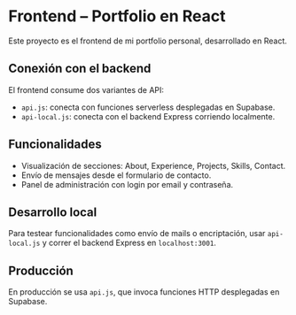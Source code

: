 # Frontend – Portfolio en React

Este proyecto es el frontend de mi portfolio personal, desarrollado en React.

## Conexión con el backend

El frontend consume dos variantes de API:

- `api.js`: conecta con funciones serverless desplegadas en Supabase.
- `api-local.js`: conecta con el backend Express corriendo localmente.

## Funcionalidades

- Visualización de secciones: About, Experience, Projects, Skills, Contact.
- Envío de mensajes desde el formulario de contacto.
- Panel de administración con login por email y contraseña.

## Desarrollo local

Para testear funcionalidades como envío de mails o encriptación, usar `api-local.js` y correr el backend Express en `localhost:3001`.

## Producción

En producción se usa `api.js`, que invoca funciones HTTP desplegadas en Supabase.

